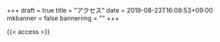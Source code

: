 +++
draft = true
title = "アクセス"
date = 2019-08-23T16:08:53+09:00
mkbanner = false
bannerimg = ""
+++

{{< access >}}
